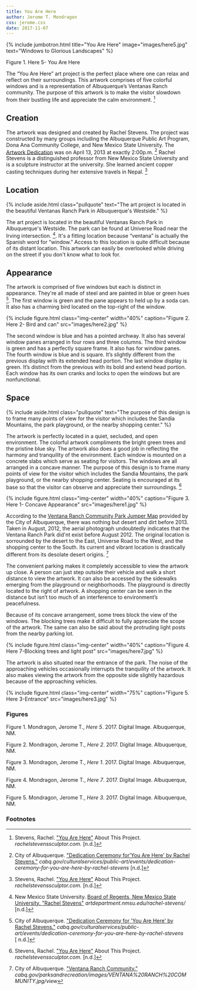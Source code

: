 ```yaml
---
title: You Are Here
author: Jerome T. Mondragon
css: jerome.css
date: 2017-11-07
---
```


{% include jumbotron.html
title="You Are Here"
image="images/here5.jpg"
text="Windows to Glorious Landscapes"
%} 

Figure 1. Here 5- You Are Here

The “You Are Here” art project is the perfect place where one can relax and reflect on their surroundings. This artwork comprises of five colorful windows and is a representation of Albuquerque’s Ventanas Ranch community. The purpose of this artwork is to make the visitor slowdown from their bustling life and appreciate the calm environment. [^source1] 

## Creation

The artwork was designed and created by Rachel Stevens. The project was constructed by many groups including the Albuquerque Public Art Program, Dona Ana Community College, and New Mexico State University. The [Artwork Dedication](http://www.cabq.gov/culturalservices/public-art/events/dedication-ceremony-for-you-are-here-by-rachel-stevens) was on April 13, 2013 at exactly 2:00p.m. [^source2] Rachel Stevens is a distinguished professor from New Mexico State University and is a sculpture instructor at the university. She learned ancient copper casting techniques during her extensive travels in Nepal. [^source3] 

## Location

{% include aside.html
  class="pullquote"
  text="The art project is located in the beautiful Ventanas Ranch Park in Albuquerque's Westside."  %}

The art project is located in the beautiful Ventanas Ranch Park in Albuquerque's Westside. The park can be found at Universe Road near the Irving intersection. [^source4]. It's a fitting location because “ventana” is actually the Spanish word for “window.” Access to this location is quite difficult because of its distant location. This artwork can easily be overlooked while driving on the street if you don't know what to look for.  

## Appearance
The artwork is comprised of five windows but each is distinct in appearance. They're all made of steel and are painted in blue or green hues [^source5]. The first window is green and the pane appears to held up by a soda can. It also has a charming bird located on the top-right of the window.

{% include figure.html
  class="img-center"
  width="40%"
  caption="Figure 2. Here 2- Bird and can"
  src="images/here2.jpg"
%}

The second window is blue and has a pointed archway. It also has several window panes arranged in four rows and three columns. The third window is green and has a perfectly square frame. It also has for window panes. The fourth window is blue and is square. It’s slightly different from the previous display with its extended head portion. The last window display is green. It’s distinct from the previous with its bold and extend head portion. Each window has its own cranks and locks to open the windows but are nonfunctional.

## Space

{% include aside.html
  class="pullquote"
  text="The purpose of this design is to frame many points of view for the visitor which includes the Sandia Mountains, the park playground, or the nearby shopping center."  %}
  
The artwork is perfectly located in a quiet, secluded, and open environment. The colorful artwork compliments the bright green trees and the pristine blue sky.  The artwork also does a good job in reflecting the harmony and tranquility of the environment. Each window is mounted on a concrete slabs which serve as seating for visitors. The windows are all arranged in a concave manner. The purpose of this design is to frame many points of view for the visitor which includes the Sandia Mountains, the park playground, or the nearby shopping center. Seating is encouraged at its base so that the visitor can observe and appreciate their surroundings. [^source6]

{% include figure.html
  class="img-center"
  width="40%"
  caption="Figure 3. Here 1- Concave Appearance"
  src="images/here1.jpg"
%}

According to the [Ventana Ranch Community Park Jumper Map](http://www.cabq.gov/parksandrecreation/images/VENTANA%20RANCH%20COMMUNITY.jpg/view)  provided by the City of Albuquerque, there was nothing but desert and dirt before 2013. Taken in August, 2012, the aerial photograph undoubtedly indicates that the Ventana Ranch Park did'nt exist before August 2012. The original location is sorrounded by the desert to the East, Universe Road to the West, and the shopping center to the South. Its current and vibrant location is drastically different from its desolate desert origins. [^source7]

The convenient parking makes it completely accessible to view the artwork up close. A person can just step outside their vehicle and walk a short distance to view the artwork.  It can also be accessed by the sidewalks emerging from the playground or neighborhoods. The playground is directly located to the right of artwork.  A shopping center can be seen in the distance but isn’t too much of an interference to environment’s peacefulness.  

Because of its concave arrangement, some trees block the view of the windows. The blocking trees make it difficult to fully appreciate the scope of the artwork. The same can also be said about the protruding light posts from the nearby parking lot.

{% include figure.html
  class="img-center"
  width="40%"
  caption="Figure 4. Here 7-Blocking trees and light post"
  src="images/here7.jpg" %}
  
The artwork is also situated near the entrance of the park. The noise of the approaching vehicles occasionally interrupts the tranquility of
the artwork.  It also makes viewing the artwork from the opposite side slightly hazardous because of the approaching vehicles.

{% include figure.html
  class="img-center"
  width="75%"
  caption="Figure 5. Here 3-Entrance"
  src="images/here3.jpg" %}

### Figures

Figure 1. Mondragon, Jerome T., *Here 5*. 2017. Digital Image. Albuquerque, NM.

Figure 2. Mondragon, Jerome T., *Here 2*. 2017. Digital Image. Albuquerque, NM.

Figure 3. Mondragon, Jerome T., *Here 1*. 2017. Digital Image. Albuquerque, NM.

Figure 4. Mondragon, Jerome T., *Here 7*. 2017. Digital Image. Albuquerque, NM.

Figure 5. Mondragon, Jerome T., *Here 3*. 2017. Digital Image. Albuquerque, NM.

### Footnotes

[^source1]: Stevens, Rachel. ["You Are Here"](http://www.rachelstevenssculptor.com/portfolio_page/you-are-here-2/) About This Project. *rachelstevenssculptor.com.* [n.d.]

[^source2]: City of Albuquerque. ["Dedication Ceremony for'You Are Here' by Rachel Stevens."](http://www.cabq.gov/culturalservices/public-art/events/dedication-ceremony-for-you-are-here-by-rachel-stevens) *cabq.gov/culturalservices/public-art/events/dedication-ceremony-for-you-are-here-by-rachel-stevens* [n.d.]

[^source3]: Stevens, Rachel. ["You Are Here"](http://www.rachelstevenssculptor.com/portfolio_page/you-are-here-2/) About This Project. *rachelstevenssculptor.com.* [n.d.]

[^source4]: New Mexico State University. [Board of Regents, New Mexico State University. "Rachel Stevens"](https://artdepartment.nmsu.edu/rachel-stevens/) *artdepartment.nmsu.edu/rachel-stevens/* [n.d.]

[^source5]: City of Albuquerque. ["Dedication Ceremony for 'You Are Here' by Rachel Stevens."](http://www.cabq.gov/culturalservices/public-art/events/dedication-ceremony-for-you-are-here-by-rachel-stevens) *cabq.gov/culturalservices/public-art/events/dedication-ceremony-for-you-are-here-by-rachel-stevens* [ n.d.]

[^source6]: Stevens, Rachel. ["You Are Here"](http://www.rachelstevenssculptor.com/portfolio_page/you-are-here-2/) About This Project. *rachelstevenssculptor.com.* [n.d.]

[^source7]: City of Albuquerque. ["Ventana Ranch Community."](http://www.cabq.gov/parksandrecreation/images/VENTANA%20RANCH%20COMMUNITY.jpg/view) *cabq.gov/parksandrecreation/images/VENTANA%20RANCH%20COMMUNITY.jpg/view* 




